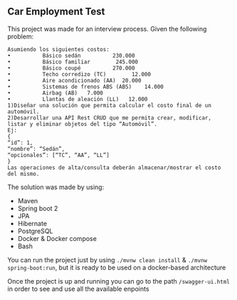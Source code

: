 ## Car Employment Test

This project was made for an interview process.
Given the following problem: 

```text Una fábrica de automóviles produce uno de sus modelos en tres variantes, llamadas sedán, coupé y familiar. Cada una tiene un precio de venta básico sin opcionales. A su vez, a cada variante se le pueden agregar opciones como techo corredizo, aire acondicionado, sistema de frenos ABS, airbag y llantas de aleación. Cada uno de estos opcionales tiene un precio que suma al básico. En este caso, cada auto vendrá caracterizado por su variante y podrá tener ninguno, uno o más opcionales.
Asumiendo los siguientes costos:
•          Básico sedán          230.000
•          Básico familiar        245.000
•          Básico coupé          270.000
•          Techo corredizo (TC)        12.000
•          Aire acondicionado (AA)  20.000
•          Sistemas de frenos ABS (ABS)    14.000
•          Airbag (AB)   7.000
•          Llantas de aleación (LL)   12.000
1)Diseñar una solución que permita calcular el costo final de un automóvil.
2)Desarrollar una API Rest CRUD que me permita crear, modificar, listar y eliminar objetos del tipo “Automóvil”.
Ej:
{
“id”: 1,
“nombre”: “Sedán”,
“opcionales”: [“TC”, “AA”, “LL”]
}
Las operaciones de alta/consulta deberán almacenar/mostrar el costo del mismo.
```

The solution was made by using:

- Maven
- Spring boot 2
- JPA
- Hibernate
- PostgreSQL
- Docker & Docker compose
- Bash


You can run the project just by using ` ./mvnw clean install ` & ` ./mvnw spring-boot:run `, but it is ready to be used on a docker-based architecture

Once the project is up and running you can go to the path ` /swagger-ui.html ` in order to see and use all the available enpoints